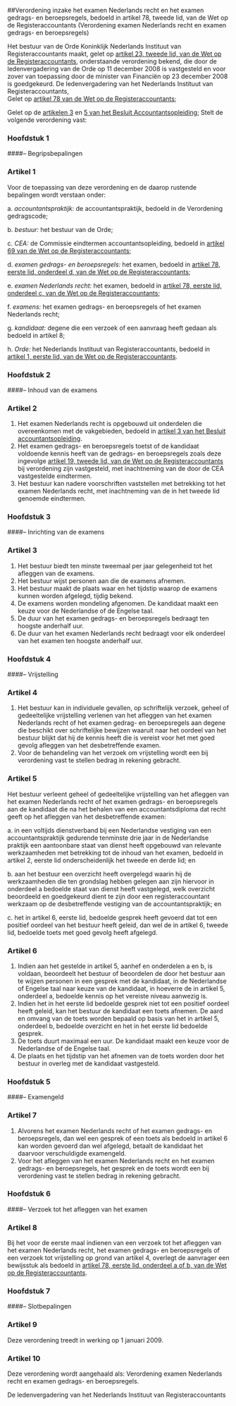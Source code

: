 <meta http-equiv='Content-Type' content='text/html; charset=utf-8' />

##Verordening inzake het examen Nederlands recht en het examen gedrags- en beroepsregels, bedoeld in artikel 78, tweede lid, van de Wet op de Registeraccountants (Verordening examen Nederlands recht en examen gedrags- en beroepsregels)

Het bestuur van de Orde Koninklijk Nederlands Instituut van Registeraccountants maakt, gelet op [artikel 23, tweede lid, van de Wet op de Registeraccountants](../../../../../../../../../../../wet/wet/op/de/registeraccountants/BWBR0002374/README.md), onderstaande verordening bekend, die door de ledenvergadering van de Orde op 11 december 2008 is vastgesteld en voor zover van toepassing door de minister van Financiën op 23 december 2008 is goedgekeurd.  De ledenvergadering van het Nederlands Instituut van Registeraccountants,  
Gelet op [artikel 78 van de Wet op de Registeraccountants](../../../../../../../../../../../wet/wet/op/de/registeraccountants/BWBR0002374/README.md);

Gelet op de [artikelen 3](../../../../../../../../../../../AMvB/besluit/accountantsopleiding/BWBR0020023/README.md) en [5 van het Besluit Accountantsopleiding](../../../../../../../../../../../AMvB/besluit/accountantsopleiding/BWBR0020023/README.md);
Stelt de volgende verordening vast:     
### Hoofdstuk  1  

####– Begripsbepalingen

### Artikel  1  

Voor de toepassing van deze verordening en de daarop rustende bepalingen wordt verstaan onder: 

a. *accountantspraktijk:* de accountantspraktijk, bedoeld in de Verordening gedragscode;  

b. *bestuur:* het bestuur van de Orde;  

c. *CEA:* de Commissie eindtermen accountantsopleiding, bedoeld in [artikel 69 van de Wet op de Registeraccountants](../../../../../../../../../../../wet/wet/op/de/registeraccountants/BWBR0002374/README.md);  

d. *examen gedrags- en beroepsregels:* het examen, bedoeld in [artikel 78, eerste lid, onderdeel d, van de Wet op de Registeraccountants](../../../../../../../../../../../wet/wet/op/de/registeraccountants/BWBR0002374/README.md);  

e. *examen Nederlands recht:* het examen, bedoeld in [artikel 78, eerste lid, onderdeel c, van de Wet op de Registeraccountants](../../../../../../../../../../../wet/wet/op/de/registeraccountants/BWBR0002374/README.md);  

f. *examens:* het examen gedrags- en beroepsregels of het examen Nederlands recht;  

g. *kandidaat:* degene die een verzoek of een aanvraag heeft gedaan als bedoeld in artikel 8;  

h. *Orde:* het Nederlands Instituut van Registeraccountants, bedoeld in [artikel 1, eerste lid, van de Wet op de Registeraccountants](../../../../../../../../../../../wet/wet/op/de/registeraccountants/BWBR0002374/README.md).    

### Hoofdstuk  2  

####– Inhoud van de examens

### Artikel  2  

1.  Het examen Nederlands recht is opgebouwd uit onderdelen die overeenkomen met de vakgebieden, bedoeld in [artikel 3 van het Besluit accountantsopleiding](../../../../../../../../../../../AMvB/besluit/accountantsopleiding/BWBR0020023/README.md).   
2.  Het examen gedrags- en beroepsregels toetst of de kandidaat voldoende kennis heeft van de gedrags- en beroepsregels zoals deze ingevolge [artikel 19, tweede lid, van de Wet op de Registeraccountants](../../../../../../../../../../../wet/wet/op/de/registeraccountants/BWBR0002374/README.md) bij verordening zijn vastgesteld, met inachtneming van de door de CEA vastgestelde eindtermen.   
3.  Het bestuur kan nadere voorschriften vaststellen met betrekking tot het examen Nederlands recht, met inachtneming van de in het tweede lid genoemde eindtermen.   

### Hoofdstuk  3  

####– Inrichting van de examens

### Artikel  3  

1.  Het bestuur biedt ten minste tweemaal per jaar gelegenheid tot het afleggen van de examens.   
2.  Het bestuur wijst personen aan die de examens afnemen.   
3.  Het bestuur maakt de plaats waar en het tijdstip waarop de examens kunnen worden afgelegd, tijdig bekend.   
4.  De examens worden mondeling afgenomen. De kandidaat maakt een keuze voor de Nederlandse of de Engelse taal.   
5.  De duur van het examen gedrags- en beroepsregels bedraagt ten hoogste anderhalf uur.   
6.  De duur van het examen Nederlands recht bedraagt voor elk onderdeel van het examen ten hoogste anderhalf uur.   

### Hoofdstuk  4  

####– Vrijstelling

### Artikel  4  

1.  Het bestuur kan in individuele gevallen, op schriftelijk verzoek, geheel of gedeeltelijke vrijstelling verlenen van het afleggen van het examen Nederlands recht of het examen gedrag- en beroepsregels aan degene die beschikt over schriftelijke bewijzen waaruit naar het oordeel van het bestuur blijkt dat hij de kennis heeft die is vereist voor het met goed gevolg afleggen van het desbetreffende examen.   
2.  Voor de behandeling van het verzoek om vrijstelling wordt een bij verordening vast te stellen bedrag in rekening gebracht.   

### Artikel  5  

Het bestuur verleent geheel of gedeeltelijke vrijstelling van het afleggen van het examen Nederlands recht of het examen gedrags- en beroepsregels aan de kandidaat die na het behalen van een accountantsdiploma dat recht geeft op het afleggen van het desbetreffende examen: 

a. in een voltijds dienstverband bij een Nederlandse vestiging van een accountantspraktijk gedurende tenminste drie jaar in de Nederlandse praktijk een aantoonbare staat van dienst heeft opgebouwd van relevante werkzaamheden met betrekking tot de inhoud van het examen, bedoeld in artikel 2, eerste lid onderscheidenlijk het tweede en derde lid; en  

b. aan het bestuur een overzicht heeft overgelegd waarin hij de werkzaamheden die ten grondslag hebben gelegen aan zijn hiervoor in onderdeel a bedoelde staat van dienst heeft vastgelegd, welk overzicht beoordeeld en goedgekeurd dient te zijn door een registeraccountant werkzaam op de desbetreffende vestiging van de accountantspraktijk; en  

c. het in artikel 6, eerste lid, bedoelde gesprek heeft gevoerd dat tot een positief oordeel van het bestuur heeft geleid, dan wel de in artikel 6, tweede lid, bedoelde toets met goed gevolg heeft afgelegd.    

### Artikel  6  

1.  Indien aan het gestelde in artikel 5, aanhef en onderdelen a en b, is voldaan, beoordeelt het bestuur of beoordelen de door het bestuur aan te wijzen personen in een gesprek met de kandidaat, in de Nederlandse of Engelse taal naar keuze van de kandidaat, in hoeverre de in artikel 5, onderdeel a, bedoelde kennis op het vereiste niveau aanwezig is.   
2.  Indien het in het eerste lid bedoelde gesprek niet tot een positief oordeel heeft geleid, kan het bestuur de kandidaat een toets afnemen. De aard en omvang van de toets worden bepaald op basis van het in artikel 5, onderdeel b, bedoelde overzicht en het in het eerste lid bedoelde gesprek.   
3.  De toets duurt maximaal een uur. De kandidaat maakt een keuze voor de Nederlandse of de Engelse taal.   
4.  De plaats en het tijdstip van het afnemen van de toets worden door het bestuur in overleg met de kandidaat vastgesteld.   

### Hoofdstuk  5  

####– Examengeld

### Artikel  7  

1.  Alvorens het examen Nederlands recht of het examen gedrags- en beroepsregels, dan wel een gesprek of een toets als bedoeld in artikel 6 kan worden gevoerd dan wel afgelegd, betaalt de kandidaat het daarvoor verschuldigde examengeld.   
2.  Voor het afleggen van het examen Nederlands recht en het examen gedrags- en beroepsregels, het gesprek en de toets wordt een bij verordening vast te stellen bedrag in rekening gebracht.   

### Hoofdstuk  6  

####– Verzoek tot het afleggen van het examen

### Artikel  8  

Bij het voor de eerste maal indienen van een verzoek tot het afleggen van het examen Nederlands recht, het examen gedrags- en beroepsregels of een verzoek tot vrijstelling op grond van artikel 4, overlegt de aanvrager een bewijsstuk als bedoeld in [artikel 78, eerste lid, onderdeel a of b, van de Wet op de Registeraccountants](../../../../../../../../../../../wet/wet/op/de/registeraccountants/BWBR0002374/README.md).  

### Hoofdstuk  7  

####– Slotbepalingen

### Artikel  9  

Deze verordening treedt in werking op 1 januari 2009.  

### Artikel  10  

Deze verordening wordt aangehaald als: Verordening examen Nederlands recht en examen gedrags- en beroepsregels.  

De ledenvergadering van het Nederlands Instituut van Registeraccountants   
